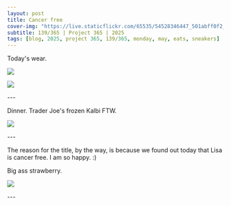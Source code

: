 ```yaml
---
layout: post
title: Cancer free
cover-img: "https://live.staticflickr.com/65535/54528346447_501abff0f2_h.jpg"
subtitle: 139/365 | Project 365 | 2025
tags: [blog, 2025, project 365, 139/365, monday, may, eats, sneakers]
---
```

<style>
  .intro-header.big-img {
    background-position:center; 
  }
</style>
Today's wear.
<p class="post-img-wrap">
  <img src="https://live.staticflickr.com/65535/54531078187_e5e7aef7de_h.jpg">
</p>
<p class="post-img-wrap">
  <img src="https://live.staticflickr.com/65535/54531961961_b3cb14183c_h.jpg">
</p>
---

Dinner. Trader Joe's frozen Kalbi FTW.
<p class="post-img-wrap">
  <img src="https://live.staticflickr.com/65535/54531078177_1af70414c0_h.jpg">
</p>
---

The reason for the title, by the way, is because we found out today that Lisa is cancer free. I am so happy. :)

Big ass strawberry.
<p class="post-img-wrap">
  <img src="https://live.staticflickr.com/65535/54531962031_a633f49672_h.jpg">
</p>
---
